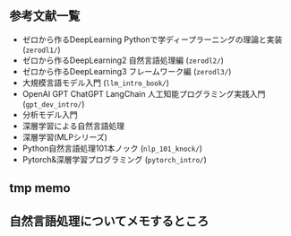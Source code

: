 ## 参考文献一覧
- ゼロから作るDeepLearning Pythonで学ディープラーニングの理論と実装 (`zerodl1/`)
- ゼロから作るDeepLearning2 自然言語処理編 (`zerodl2/`)
- ゼロから作るDeepLearning3 フレームワーク編 (`zerodl3/`)
- 大規模言語モデル入門 (`llm_intro_book/`)
- OpenAI GPT ChatGPT LangChain 人工知能プログラミング実践入門 (`gpt_dev_intro/`)
- 分析モデル入門
- 深層学習による自然言語処理
- 深層学習(MLPシリーズ)
- Python自然言語処理101本ノック (`nlp_101_knock/`)
- Pytorch&深層学習プログラミング (`pytorch_intro/`)

## tmp memo

## 自然言語処理についてメモするところ

